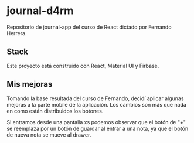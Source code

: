 # journal-d4rm

Repositorio de journal-app del curso de React dictado por Fernando Herrera.

## Stack

Este proyecto está construido con React, Material UI y Firbase.

## Mis mejoras

Tomando la base resultada del curso de Fernando, decidí aplicar algunas mejoras a la parte mobile de la aplicación. Los cambios son más que nada en como están distribuidos los botones.

Si entramos desde una pantalla xs podemos observar que el botón de "+" se reemplaza por un botón de guardar al entrar a una nota, ya que el botón de nueva nota se mueve al drawer.
